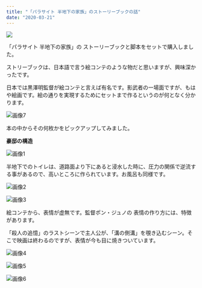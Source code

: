 ```yaml
---
title: "「パラサイト 半地下の家族」のストーリーブックの話"
date: "2020-03-21"
---
```


![](https://assets.st-note.com/production/uploads/images/21322762/rectangle_large_type_2_1192e8bf4612551202971cabde0d8df0.jpg?width=800)

「パラサイト 半地下の家族」の ストーリーブックと脚本をセットで購入しました。

ストリーブックは、日本語で言う絵コンテのような物だと思いますが、興味深かったです。

日本では黒澤明監督が絵コンテと言えば有名です。影武者の一場面ですが、もはや絵画です。絵の通りを実現するためにセットまで作るというのが何となく分かります。

![画像7](/assets/n37a05707b53e_picture_pc_c7bbea8140fffd608b843f1e81c01f36.jpg)

本の中からその何枚かをピックアップしてみました。

**豪邸の構造**

![画像1](/assets/n37a05707b53e_picture_pc_66714628c7ce196a5a8ba58cce0a7443.jpg)

半地下でのトイレは、道路面より下にあると浸水した時に、圧力の関係で逆流する事があるので、高いところに作られています。お風呂も同様です。

![画像2](/assets/n37a05707b53e_picture_pc_98dc314c2eda8f6540666c223d4af4a3.png)

![画像3](/assets/n37a05707b53e_picture_pc_2b549c198c9b56c33de507774b0871c1.jpg)

絵コンテから、表情が虚無です。監督ポン・ジュノの 表情の作り方には、特徴があります。

「殺人の追憶」のラストシーンで主人公が、「溝の側溝」を覗き込むシーン。そこで映画は終わるのですが、表情が今も目に焼きついています。

![画像4](/assets/n37a05707b53e_picture_pc_6cc4856f0b37f8ee47c0a61b98fdc579.png)

![画像5](/assets/n37a05707b53e_picture_pc_ce6b7a0876f6f61eb526e9e1b022639e.jpg)

![画像6](/assets/n37a05707b53e_picture_pc_ae3d6e36a282673383f4e22b176f3b10.jpg)
